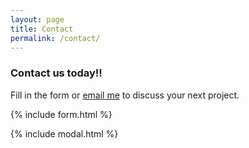 ```yaml
---
layout: page
title: Contact
permalink: /contact/
---
```



### Contact us today!!

Fill in the form or [email me](mailto:{{site.email}}) to discuss your next project.

{% include form.html %}

{% include modal.html %}
